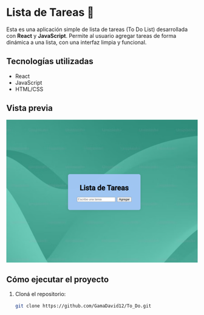 # Lista de Tareas 📝

Esta es una aplicación simple de lista de tareas (To Do List) desarrollada con **React** y **JavaScript**. Permite al usuario agregar tareas de forma dinámica a una lista, con una interfaz limpia y funcional.

## Tecnologías utilizadas

- React
- JavaScript
- HTML/CSS

## Vista previa

![Captura de la app](./Captura.png)

## Cómo ejecutar el proyecto

1. Cloná el repositorio:
   ```bash
   git clone https://github.com/GamaDavid12/To_Do.git

